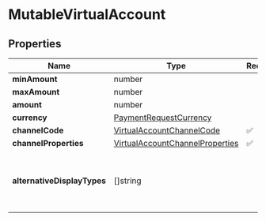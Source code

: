 # MutableVirtualAccount



## Properties

Name | Type | Required | Description
------------ | ------------- | ------------- | -------------
**minAmount** | number |  | 
**maxAmount** | number |  | 
**amount** | number |  | 
**currency** | [PaymentRequestCurrency](PaymentRequestCurrency.md) |  | 
**channelCode** | [VirtualAccountChannelCode](VirtualAccountChannelCode.md) | ✅ | 
**channelProperties** | [VirtualAccountChannelProperties](VirtualAccountChannelProperties.md) | ✅ | 
**alternativeDisplayTypes** | []string |  | Alternative display requested for the virtual account


